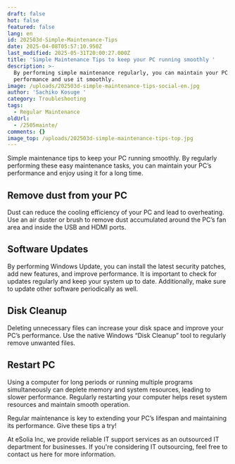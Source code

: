 ```yaml
---
draft: false
hot: false
featured: false
lang: en
id: 202503d-Simple-Maintenance-Tips
date: 2025-04-08T05:57:10.950Z
last_modified: 2025-05-31T20:00:27.000Z
title: 'Simple Maintenance Tips to keep your PC running smoothly '
description: >-
  By performing simple maintenance regularly, you can maintain your PC's
  performance and use it smoothly. 
image: /uploads/202503d-simple-maintenance-tips-social-en.jpg
author: 'Sachiko Kosuge '
category: Troubleshooting
tags:
  - Regular Maintenance
oldUrl:
  - /2505mainte/
comments: {}
image_top: /uploads/202503d-simple-maintenance-tips-top.jpg
---
```

Simple maintenance tips to keep your PC running smoothly. By regularly performing these easy maintenance tasks, you can maintain your PC’s performance and enjoy using it for a long time. 
<!--more-->

## Remove dust from your PC 
Dust can reduce the cooling efficiency of your PC and lead to overheating. Use an air duster or brush to remove dust accumulated around the PC’s fan area and inside the USB and HDMI ports.

## Software Updates
By performing Windows Update, you can install the latest security patches, add new features, and improve performance. It is important to check for updates regularly and keep your system up to date. Additionally, make sure to update other software periodically as well.

## Disk Cleanup
Deleting unnecessary files can increase your disk space and improve your PC’s performance. Use the native Windows “Disk Cleanup” tool to regularly remove unwanted files.

## Restart PC
Using a computer for long periods or running multiple programs simultaneously can deplete memory and system resources, leading to slower performance. Regularly restarting your computer helps reset system resources and maintain smooth operation.

Regular maintenance is key to extending your PC’s lifespan and maintaining its performance. Give these tips a try! 

At eSolia Inc, we provide reliable IT support services as an outsourced IT department for businesses. If you're considering IT outsourcing, feel free to contact us here for more information.
